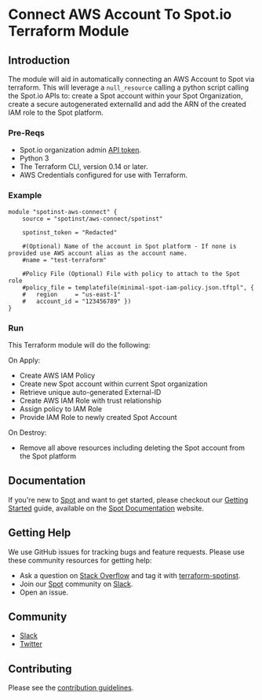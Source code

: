 # Connect AWS Account To Spot.io Terraform Module

## Introduction
The module will aid in automatically connecting an AWS Account to Spot via terraform.  This will leverage a `null_resource` calling a python script calling the Spot.io APIs to: create a Spot account within your Spot Organization, create a secure autogenerated externalId and add the ARN of the created IAM role to the Spot platform. 

### Pre-Reqs
* Spot.io organization admin [API token](https://docs.spot.io/administration/api/create-api-token).
* Python 3
* The Terraform CLI, version 0.14 or later.
* AWS Credentials configured for use with Terraform.

### Example
```hcl
module "spotinst-aws-connect" {
    source = "spotinst/aws-connect/spotinst"

    spotinst_token = "Redacted"

    #(Optional) Name of the account in Spot platform - If none is provided use AWS account alias as the account name.
    #name = "test-terraform"

    #Policy File (Optional) File with policy to attach to the Spot role
    #policy_file = templatefile(minimal-spot-iam-policy.json.tftpl", {
    #   region     = "us-east-1"
    #   account_id = "123456789" })
}
```

### Run
This Terraform module will do the following:

On Apply:
* Create AWS IAM Policy 
* Create new Spot account within current Spot organization
* Retrieve unique auto-generated External-ID 
* Create AWS IAM Role with trust relationship
* Assign policy to IAM Role
* Provide IAM Role to newly created Spot Account
  

On Destroy:
* Remove all above resources including deleting the Spot account from the Spot platform

## Documentation

If you're new to [Spot](https://spot.io/) and want to get started, please checkout our [Getting Started](https://docs.spot.io/connect-your-cloud-provider/) guide, available on the [Spot Documentation](https://docs.spot.io/) website.

## Getting Help

We use GitHub issues for tracking bugs and feature requests. Please use these community resources for getting help:

- Ask a question on [Stack Overflow](https://stackoverflow.com/) and tag it with [terraform-spotinst](https://stackoverflow.com/questions/tagged/terraform-spotinst/).
- Join our [Spot](https://spot.io/) community on [Slack](http://slack.spot.io/).
- Open an issue.

## Community

- [Slack](http://slack.spot.io/)
- [Twitter](https://twitter.com/spot_hq/)

## Contributing

Please see the [contribution guidelines](CONTRIBUTING.md).

